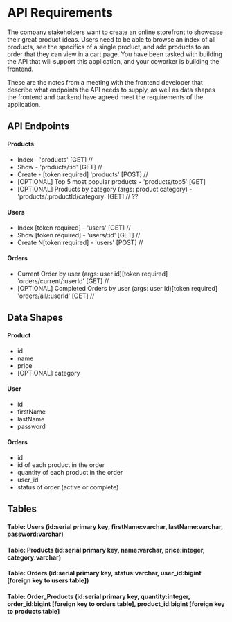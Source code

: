 # API Requirements
The company stakeholders want to create an online storefront to showcase their great product ideas. Users need to be able to browse an index of all products, see the specifics of a single product, and add products to an order that they can view in a cart page. You have been tasked with building the API that will support this application, and your coworker is building the frontend.

These are the notes from a meeting with the frontend developer that describe what endpoints the API needs to supply, as well as data shapes the frontend and backend have agreed meet the requirements of the application. 

## API Endpoints
#### Products
- Index - 'products' [GET] //
- Show - 'products/:id' [GET] //
- Create - [token required] 'products' [POST] //
- [OPTIONAL] Top 5 most popular products - 'products/top5' [GET] 
- [OPTIONAL] Products by category (args: product category) - 'products/:productId/category' [GET] // ??

#### Users
- Index [token required] - 'users' [GET] //
- Show [token required] - 'users/:id' [GET] //
- Create N[token required] - 'users' [POST] //

#### Orders
- Current Order by user (args: user id)[token required] 'orders/current/:userId' [GET] //
- [OPTIONAL] Completed Orders by user (args: user id)[token required] 'orders/all/:userId' [GET] //

## Data Shapes
#### Product
-  id
- name
- price
- [OPTIONAL] category

#### User
- id
- firstName
- lastName
- password

#### Orders
- id
- id of each product in the order
- quantity of each product in the order
- user_id
- status of order (active or complete)

## Tables

#### Table: Users (id:serial primary key, firstName:varchar, lastName:varchar, password:varchar)

#### Table: Products (id:serial primary key, name:varchar, price:integer, category:varchar)

#### Table: Orders (id:serial primary key, status:varchar, user_id:bigint [foreign key to users table])

#### Table: Order_Products (id:serial primary key, quantity:integer, order_id:bigint [foreign key to orders table], product_id:bigint [foreign key to products table] 

